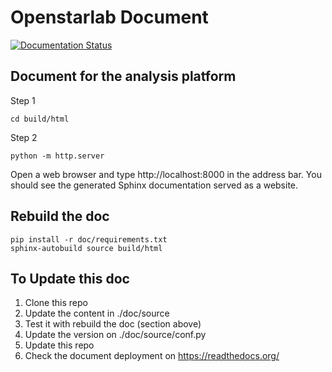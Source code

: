 # Openstarlab Document
[![Documentation Status](https://readthedocs.org/projects/openstarlab/badge/?version=latest)](https://openstarlab.readthedocs.io/en/latest/?badge=latest)

## Document for the analysis platform

Step 1
```
cd build/html
```
Step 2
```
python -m http.server
```
Open a web browser and type http://localhost:8000 in the address bar. You should see the generated Sphinx documentation served as a website.

## Rebuild the doc
```
pip install -r doc/requirements.txt 
sphinx-autobuild source build/html
```
## To Update this doc
1. Clone this repo
2. Update the content in ./doc/source
3. Test it with rebuild the doc (section above) 
4. Update the version on ./doc/source/conf.py
4. Update this repo 
5. Check the document deployment on https://readthedocs.org/

